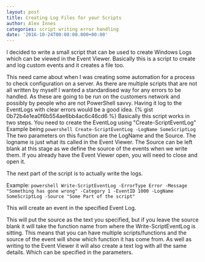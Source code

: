 ```yaml
---
layout: post
title: Creating Log Files for your Scripts
author: Alex Innes
categories: script writing error handling
date: '2016-10-24T00:00:00.000+00:00'
---
```


I decided to write a small script that can be used to create Windows Logs which can be viewed in the Event Viewer. Basically this is a script to create and log custom events and it creates a file too.
<!--more--> 
This need came about when I was creating some automation for a process to check configuration on a server. As there are multiple scripts that are not all written by myself I wanted a standardised way for any errors to be handled. As these are going to be run on the customers network and possibly by people who are not PowerShell savvy. Having it log to the EventLogs with clear errors would be a good idea.
{% gist 0b72b4e1ea0f6b554ae6bb4ac6c46cd6 %}
Basically this script works in two steps.
You need to create the EventLog using "Create-ScriptEventLog" 
Example being ```powershell Create-ScriptEventLog -LogName SomeScriptLog ```
The two parameters on this function are the LogName and the Source.
The logname is just what its called in the Event Viewer. The Source can be left blank at this stage as we define the source of the events when we write them. 
If you already have the Event Viewer open, you will need to close and open it.

The next part of the script is to actually write the logs. 

Example: ```powershell Write-ScriptEventLog -ErrorType Error -Message "Something has gone wrong" -Category 1 -EventID 1000 -LogName SomeScriptLog -Source "Some Part of the script" ```

This will create an event in the specified Event Log. 

This will put the source as the text you specified, but if you leave the source blank it will take the function name from where the Write-ScriptEventLog is sitting. This means that you can have multiple scripts/functions and the source of the event will show which function it has come from.
As well as writing to the Event Viewer it will also create a text log with all the same details. Which can be specified in the parameters.



